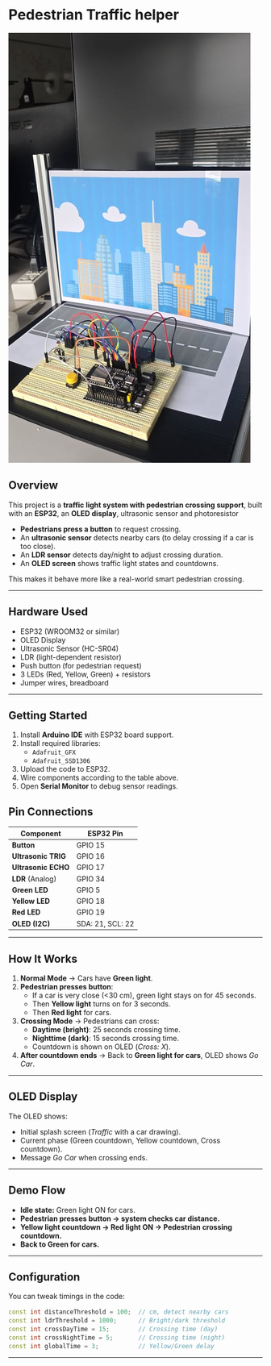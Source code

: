 #  Pedestrian Traffic helper

![img](./images/showcase.png)
## Overview
This project is a **traffic light system with pedestrian crossing support**, built with an **ESP32**, an **OLED display**, ultrasonic sensor and photoresistor

- **Pedestrians press a button** to request crossing.  
- An **ultrasonic sensor** detects nearby cars (to delay crossing if a car is too close).  
- An **LDR sensor** detects day/night to adjust crossing duration.  
- An **OLED screen** shows traffic light states and countdowns.  

This makes it behave more like a real-world smart pedestrian crossing.

---

## Hardware Used
- ESP32 (WROOM32 or similar)
- OLED Display
- Ultrasonic Sensor (HC-SR04)
- LDR (light-dependent resistor)
- Push button (for pedestrian request)
- 3 LEDs (Red, Yellow, Green) + resistors
- Jumper wires, breadboard

---
##  Getting Started
1. Install **Arduino IDE** with ESP32 board support.  
2. Install required libraries:  
   - `Adafruit_GFX`  
   - `Adafruit_SSD1306`  
3. Upload the code to ESP32.  
4. Wire components according to the table above.  
5. Open **Serial Monitor** to debug sensor readings.  

## Pin Connections

| Component       | ESP32 Pin |
|-----------------|-----------|
| **Button**      | GPIO 15   |
| **Ultrasonic TRIG** | GPIO 16 |
| **Ultrasonic ECHO** | GPIO 17 |
| **LDR** (Analog) | GPIO 34   |
| **Green LED**   | GPIO 5    |
| **Yellow LED**  | GPIO 18   |
| **Red LED**     | GPIO 19   |
| **OLED (I2C)**  | SDA: 21, SCL: 22 |

---

## How It Works
1. **Normal Mode** → Cars have **Green light**.  
2. **Pedestrian presses button**:  
   - If a car is very close (<30 cm), green light stays on for 45 seconds.  
   - Then **Yellow light** turns on for 3 seconds.  
   - Then **Red light** for cars.  
3. **Crossing Mode** → Pedestrians can cross:  
   - **Daytime (bright)**: 25 seconds crossing time.  
   - **Nighttime (dark)**: 15 seconds crossing time.  
   - Countdown is shown on OLED (*Cross: X*).  
4. **After countdown ends** → Back to **Green light for cars**, OLED shows *Go Car*.  

---

## OLED Display
The OLED shows:  
- Initial splash screen (*Traffic* with a car drawing).  
- Current phase (Green countdown, Yellow countdown, Cross countdown).  
- Message *Go Car* when crossing ends.

---

## Demo Flow
- **Idle state:** Green light ON for cars.  
- **Pedestrian presses button → system checks car distance.**  
- **Yellow light countdown → Red light ON → Pedestrian crossing countdown.**  
- **Back to Green for cars.**

---

## Configuration
You can tweak timings in the code:
```cpp
const int distanceThreshold = 100;  // cm, detect nearby cars
const int ldrThreshold = 1000;      // Bright/dark threshold
const int crossDayTime = 15;        // Crossing time (day)
const int crossNightTime = 5;       // Crossing time (night)
const int globalTime = 3;           // Yellow/Green delay
```

---


